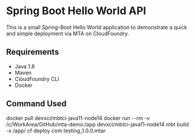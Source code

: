 # Spring Boot Hello World API

This is a small Spring-Boot Hello World application to demonstrate a quick and simple deployment via MTA on CloudFoundry.

## Requirements
 * Java 1.8
 * Maven
 * CloudFoundry CLI
 * Docker
 

## Command Used 
docker pull devxci/mbtci-java11-node14
docker run --rm -v /c/WorkArea/GitHub/mta-demo:/app devxci/mbtci-java11-node14 mbt build -s /app/
cf deploy com.testing_1.0.0.mtar
